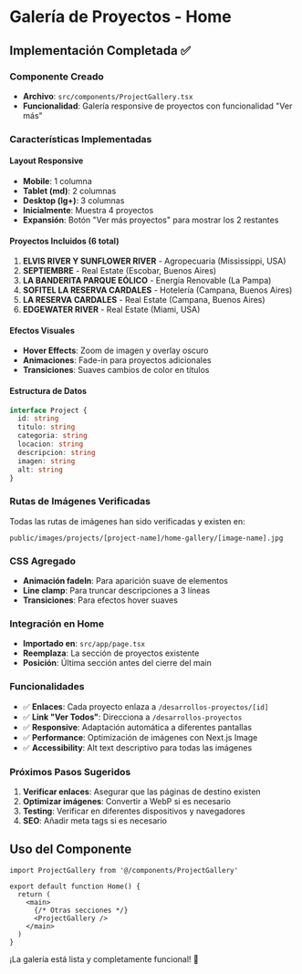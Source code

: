 # Galería de Proyectos - Home

## Implementación Completada ✅

### Componente Creado
- **Archivo**: `src/components/ProjectGallery.tsx`
- **Funcionalidad**: Galería responsive de proyectos con funcionalidad "Ver más"

### Características Implementadas

#### Layout Responsive
- **Mobile**: 1 columna
- **Tablet (md)**: 2 columnas  
- **Desktop (lg+)**: 3 columnas
- **Inicialmente**: Muestra 4 proyectos
- **Expansión**: Botón "Ver más proyectos" para mostrar los 2 restantes

#### Proyectos Incluidos (6 total)

1. **ELVIS RIVER Y SUNFLOWER RIVER** - Agropecuaria (Mississippi, USA)
2. **SEPTIEMBRE** - Real Estate (Escobar, Buenos Aires)
3. **LA BANDERITA PARQUE EÓLICO** - Energía Renovable (La Pampa)
4. **SOFITEL LA RESERVA CARDALES** - Hotelería (Campana, Buenos Aires)
5. **LA RESERVA CARDALES** - Real Estate (Campana, Buenos Aires)
6. **EDGEWATER RIVER** - Real Estate (Miami, USA)

#### Efectos Visuales
- **Hover Effects**: Zoom de imagen y overlay oscuro
- **Animaciones**: Fade-in para proyectos adicionales
- **Transiciones**: Suaves cambios de color en títulos

#### Estructura de Datos
```typescript
interface Project {
  id: string
  titulo: string
  categoria: string
  locacion: string
  descripcion: string
  imagen: string
  alt: string
}
```

### Rutas de Imágenes Verificadas
Todas las rutas de imágenes han sido verificadas y existen en:
```
public/images/projects/[project-name]/home-gallery/[image-name].jpg
```

### CSS Agregado
- **Animación fadeIn**: Para aparición suave de elementos
- **Line clamp**: Para truncar descripciones a 3 líneas
- **Transiciones**: Para efectos hover suaves

### Integración en Home
- **Importado en**: `src/app/page.tsx`
- **Reemplaza**: La sección de proyectos existente
- **Posición**: Última sección antes del cierre del main

### Funcionalidades
- ✅ **Enlaces**: Cada proyecto enlaza a `/desarrollos-proyectos/[id]`
- ✅ **Link "Ver Todos"**: Direcciona a `/desarrollos-proyectos`
- ✅ **Responsive**: Adaptación automática a diferentes pantallas
- ✅ **Performance**: Optimización de imágenes con Next.js Image
- ✅ **Accessibility**: Alt text descriptivo para todas las imágenes

### Próximos Pasos Sugeridos
1. **Verificar enlaces**: Asegurar que las páginas de destino existen
2. **Optimizar imágenes**: Convertir a WebP si es necesario
3. **Testing**: Verificar en diferentes dispositivos y navegadores
4. **SEO**: Añadir meta tags si es necesario

## Uso del Componente

```tsx
import ProjectGallery from '@/components/ProjectGallery'

export default function Home() {
  return (
    <main>
      {/* Otras secciones */}
      <ProjectGallery />
    </main>
  )
}
```

¡La galería está lista y completamente funcional! 🎉 